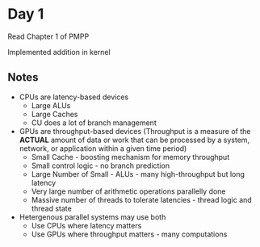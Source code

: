 # Day 1

Read Chapter 1 of PMPP

Implemented addition in kernel

## Notes

- CPUs are latency-based devices
  - Large ALUs
  - Large Caches
  - CU does a lot of branch management
- GPUs are throughput-based devices (Throughput is a measure of the **ACTUAL** amount of data or work that can be processed by a system, network, or application within a given time period)
  - Small Cache - boosting mechanism for memory throughput
  - Small control logic - no branch prediction
  - Large Number of Small - ALUs - many high-throughput but long latency
  - Very large number of arithmetic operations parallelly done
  - Massive number of threads to tolerate latencies - thread logic and thread state
- Hetergenous parallel  systems may use both
  - Use CPUs where latency matters
  - Use GPUs where throughput matters - many computations
